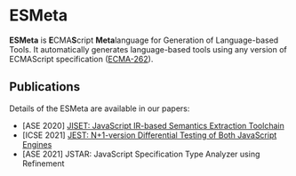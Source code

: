 # ESMeta
**ESMeta** is **E**CMA**S**cript **Meta**language for Generation of
Language-based Tools. It automatically generates language-based tools using any
version of ECMAScript specification ([ECMA-262](https://tc39.es/ecma262/)).

## Publications

Details of the ESMeta are available in our papers:
- [ASE 2020] [JISET: JavaScript IR-based Semantics Extraction
  Toolchain](https://doi.org/10.1145/3324884.3416632)
- [ICSE 2021] [JEST: N+1-version Differential Testing of Both JavaScript
  Engines](https://doi.org/10.1109/ICSE43902.2021.00015)
- [ASE 2021] JSTAR: JavaScript Specification Type Analyzer using Refinement
